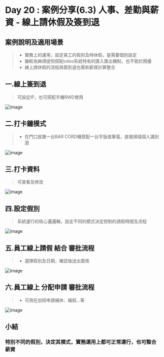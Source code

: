 # Day 20 : 案例分享(6.3) 人事、差勤與薪資 - 線上請休假及簽到退

## 案例說明及適用場景
>- 實務上的運用，設定員工的假別及特休假，是需要個別設定
>- 雖較為麻煩提但搭配odoo系統特有的匯入匯出機制，也不致於困擾
>- 線上請休假的流程與簽到退也需和薪資計算整合

## 一.線上簽到退
>可設定IP，也可搭配手機RWD使用

![image](https://user-images.githubusercontent.com/1887931/135699875-e984db23-5042-4eeb-8076-68093317ab4a.png)
## 二.打卡鐘模式
>- 在門口放置一台BAR CORD機搭配一台平版或筆電，直接掃描個人識別證

![image](https://user-images.githubusercontent.com/1887931/135699944-761fe476-ce74-448b-842f-fb0aaf150b42.png)
## 三.打卡資料
>可查看及修改

![image](https://user-images.githubusercontent.com/1887931/135699986-12aa839f-2a5e-45ef-a061-6b87d43ac073.png)
## 四.設定假別
>系統運行的核心邏邏輯，設定不同的模式決定控制的請假時間及流程

![image](https://user-images.githubusercontent.com/1887931/135700040-8eec276b-33c8-4016-bbe5-2bac1fc2f316.png)
## 五.員工線上請假 結合 審批流程
>- 選擇假別及日期，確認後送出簽核

![image](https://user-images.githubusercontent.com/1887931/135700124-7b2ae95c-fd45-4006-8b9e-5393b28877cd.png)

## 六.員工線上 分配申請 審批流程
>- 可用在加班申請補休、婚假...等

![image](https://user-images.githubusercontent.com/1887931/135700150-987f6b29-1d1b-43f3-89c4-09671e1f18dd.png)

## 小結
### 特別不同的假別，決定其模式，實務運用上都可正常運行，也可整合薪資